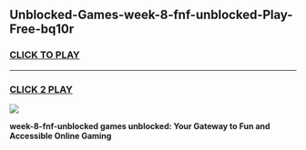 
## Unblocked-Games-week-8-fnf-unblocked-Play-Free-bq10r
<h3>
<a href="https://premium76.site?title=week-8-fnf-unblocked&ref=20M">CLICK TO PLAY</a></h3>
<hr>

<h3>
<a href="https://premium76.site?title=week-8-fnf-unblocked&ref=20M">CLICK 2 PLAY</a>
  
</h3>

<a href="https://premium76.site?title=week-8-fnf-unblocked&ref=19M"><img src="https://clearcache.store/games.png"></a>


**week-8-fnf-unblocked games unblocked: Your Gateway to Fun and Accessible Online Gaming**
